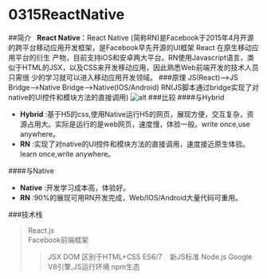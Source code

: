 # 0315ReactNative
##简介
    __React Native__：React Native (简称RN)是Facebook于2015年4月开源的跨平台移动应用开发框架，是Facebook早先开源的UI框架 React 在原生移动应用平台的衍生
                产物，目前支持iOS和安卓两大平台。RN使用Javascript语言，类似于HTML的JSX，以及CSS来开发移动应用，因此熟悉Web前端开发的技术人员只需很
                少的学习就可以进入移动应用开发领域。
###原理
    JS(React)-->JS Bridge-->Native Bridge-->Native(IOS/Android)
    RN(JS脚本通过bridge实现了对native的UI控件和模块方法的直接调用)
![alt](http://blog.cnbang.net/wp-content/uploads/2015/03/ReactNative1.png)
###比较
####与Hybrid
* __Hybrid__ :基于H5的css,使用Native运行H5的网页，展现方便，交互复杂，资源占用大。实际是运行的是web网页，速度慢，体验一般。write once,use anywhere。 
* __RN__ :实现了对native的UI控件和模块方法的直接调用，速度接近原生体验。learn once,write anywhere。 

####与Native
* __Native__ :开发学习成本高，体验好。 
* __RN__ :90%的展现可用RN开发完成，Web/IOS/Android大量代码可重用。

###技术栈
>React.js<br>
Facebook前端框架
>>JSX DOM
	    区别于HTML+CSS
>>ES6/7
    新JS标准
>Node.js
	Google V8引擎,JS运行环境
>>npm生态
